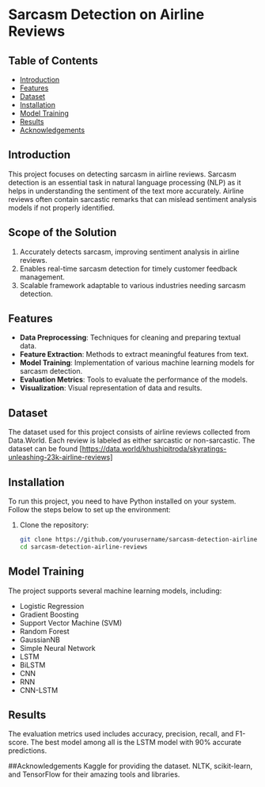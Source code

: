 # Sarcasm Detection on Airline Reviews

## Table of Contents
- [Introduction](#introduction)
- [Features](#features)
- [Dataset](#dataset)
- [Installation](#installation)
- [Model Training](#model-training)
- [Results](#results)
- [Acknowledgements](#acknowledgements)

## Introduction
This project focuses on detecting sarcasm in airline reviews. Sarcasm detection is an essential task in natural language processing (NLP) as it helps in understanding the sentiment of the text more accurately. Airline reviews often contain sarcastic remarks that can mislead sentiment analysis models if not properly identified.

## Scope of the Solution
1. Accurately detects sarcasm, improving sentiment analysis in airline reviews.
2. Enables real-time sarcasm detection for timely customer feedback management.
3. Scalable framework adaptable to various industries needing sarcasm detection.


## Features
- **Data Preprocessing**: Techniques for cleaning and preparing textual data.
- **Feature Extraction**: Methods to extract meaningful features from text.
- **Model Training**: Implementation of various machine learning models for sarcasm detection.
- **Evaluation Metrics**: Tools to evaluate the performance of the models.
- **Visualization**: Visual representation of data and results.

## Dataset
The dataset used for this project consists of airline reviews collected from Data.World. Each review is labeled as either sarcastic or non-sarcastic. The dataset can be found [https://data.world/khushipitroda/skyratings-unleashing-23k-airline-reviews]

## Installation
To run this project, you need to have Python installed on your system. Follow the steps below to set up the environment:

1. Clone the repository:
    ```bash
    git clone https://github.com/yourusername/sarcasm-detection-airline-reviews.git
    cd sarcasm-detection-airline-reviews
    ```

## Model Training
The project supports several machine learning models, including:
- Logistic Regression
- Gradient Boosting
- Support Vector Machine (SVM)
- Random Forest
- GaussianNB
- Simple Neural Network
- LSTM
- BiLSTM
- CNN
- RNN
- CNN-LSTM

## Results
The evaluation metrics used includes accuracy, precision, recall, and F1-score.
The best model among all is the LSTM model with 90% accurate predictions.

##Acknowledgements
Kaggle for providing the dataset.
NLTK, scikit-learn, and TensorFlow for their amazing tools and libraries.
